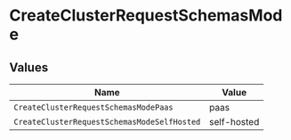 # CreateClusterRequestSchemasMode


## Values

| Name                                        | Value                                       |
| ------------------------------------------- | ------------------------------------------- |
| `CreateClusterRequestSchemasModePaas`       | paas                                        |
| `CreateClusterRequestSchemasModeSelfHosted` | self-hosted                                 |